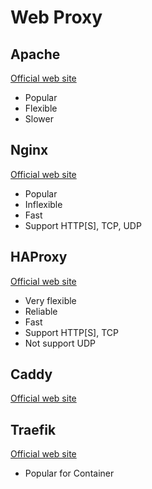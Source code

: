 # Web Proxy

## Apache

[Official web site](https://httpd.apache.org/)

- Popular
- Flexible
- Slower

## Nginx

[Official web site](http://nginx.org/)

- Popular
- Inflexible
- Fast
- Support HTTP[S], TCP, UDP

## HAProxy

[Official web site](http://www.haproxy.org/)

- Very flexible
- Reliable
- Fast
- Support HTTP[S], TCP
- Not support UDP

## Caddy

[Official web site](https://caddyserver.com/)

## Traefik

[Official web site](https://traefik.io/)

- Popular for Container

